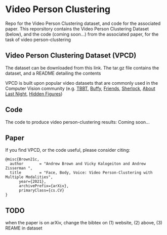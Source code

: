 # Video Person Clustering
Repo for the Video Person Clustering dataset, and code for the associated paper. This reporsitory contains the Video Person Clustering Dataset (below), and the code (coming soon...) from the associated paper, for the task of video person-clustering

## Video Person Clustering Dataset (VPCD)

The dataset can be downloaded from this link. The tar.gz file contains the dataset, and a README detailing the contents

VPCD is built upon popular video datasets that are commonly used in the Computer Vision community (e.g. [TBBT](http://tvd.niderb.fr/assets/pdf/lrec2014.pdf), [Buffy](https://www.robots.ox.ac.uk/~vgg/publications/papers/everingham06a.pdf), [Friends](https://www.robots.ox.ac.uk/~vgg/research/c1c/src/VickyKalogeitonBMVC2020.pdf), [Sherlock](https://www.robots.ox.ac.uk/~vgg/publications/2017/Nagrani17b/nagrani17b.pdf), [About Last Night](https://arxiv.org/pdf/2008.11289.pdf), [Hidden Figures](https://arxiv.org/pdf/2008.11289.pdf)) 

## Code

The code to produce video person-clustering results: Coming soon...

## Paper

If you find VPCD, or the code useful, please consider citing:

```
@misc{Brown21c,
  author       = "Andrew Brown and Vicky Kalogeiton and Andrew Zisserman ",
  title        = "Face, Body, Voice: Video Person-Clustering with Multiple Modalities",
      year={2021},
      archivePrefix={arXiv},
      primaryClass={cs.CV}
}
```
## TODO

when the paper is on arXiv, change the bibtex on (1) website, (2) above, (3) REAME in dataset
